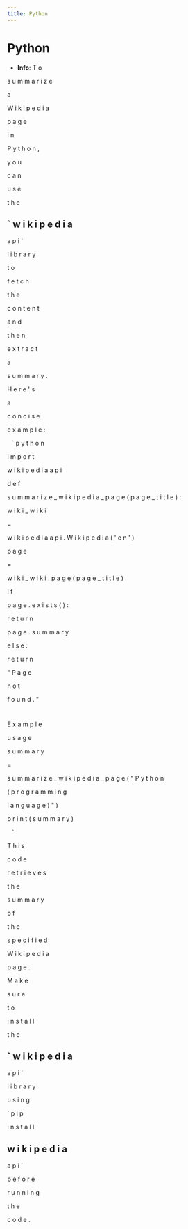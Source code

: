 ```yaml
---
title: Python
---
```


# Python
- **Info**:
T
o
 
s
u
m
m
a
r
i
z
e
 
a
 
W
i
k
i
p
e
d
i
a
 
p
a
g
e
 
i
n
 
P
y
t
h
o
n
,
 
y
o
u
 
c
a
n
 
u
s
e
 
t
h
e
 
`
w
i
k
i
p
e
d
i
a
-
a
p
i
`
 
l
i
b
r
a
r
y
 
t
o
 
f
e
t
c
h
 
t
h
e
 
c
o
n
t
e
n
t
 
a
n
d
 
t
h
e
n
 
e
x
t
r
a
c
t
 
a
 
s
u
m
m
a
r
y
.
 
H
e
r
e
'
s
 
a
 
c
o
n
c
i
s
e
 
e
x
a
m
p
l
e
:




`
`
`
p
y
t
h
o
n


i
m
p
o
r
t
 
w
i
k
i
p
e
d
i
a
a
p
i




d
e
f
 
s
u
m
m
a
r
i
z
e
_
w
i
k
i
p
e
d
i
a
_
p
a
g
e
(
p
a
g
e
_
t
i
t
l
e
)
:


 
 
 
 
w
i
k
i
_
w
i
k
i
 
=
 
w
i
k
i
p
e
d
i
a
a
p
i
.
W
i
k
i
p
e
d
i
a
(
'
e
n
'
)


 
 
 
 
p
a
g
e
 
=
 
w
i
k
i
_
w
i
k
i
.
p
a
g
e
(
p
a
g
e
_
t
i
t
l
e
)


 
 
 
 


 
 
 
 
i
f
 
p
a
g
e
.
e
x
i
s
t
s
(
)
:


 
 
 
 
 
 
 
 
r
e
t
u
r
n
 
p
a
g
e
.
s
u
m
m
a
r
y


 
 
 
 
e
l
s
e
:


 
 
 
 
 
 
 
 
r
e
t
u
r
n
 
"
P
a
g
e
 
n
o
t
 
f
o
u
n
d
.
"




#
 
E
x
a
m
p
l
e
 
u
s
a
g
e


s
u
m
m
a
r
y
 
=
 
s
u
m
m
a
r
i
z
e
_
w
i
k
i
p
e
d
i
a
_
p
a
g
e
(
"
P
y
t
h
o
n
 
(
p
r
o
g
r
a
m
m
i
n
g
 
l
a
n
g
u
a
g
e
)
"
)


p
r
i
n
t
(
s
u
m
m
a
r
y
)


`
`
`




T
h
i
s
 
c
o
d
e
 
r
e
t
r
i
e
v
e
s
 
t
h
e
 
s
u
m
m
a
r
y
 
o
f
 
t
h
e
 
s
p
e
c
i
f
i
e
d
 
W
i
k
i
p
e
d
i
a
 
p
a
g
e
.
 
M
a
k
e
 
s
u
r
e
 
t
o
 
i
n
s
t
a
l
l
 
t
h
e
 
`
w
i
k
i
p
e
d
i
a
-
a
p
i
`
 
l
i
b
r
a
r
y
 
u
s
i
n
g
 
`
p
i
p
 
i
n
s
t
a
l
l
 
w
i
k
i
p
e
d
i
a
-
a
p
i
`
 
b
e
f
o
r
e
 
r
u
n
n
i
n
g
 
t
h
e
 
c
o
d
e
.
